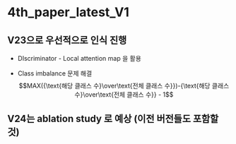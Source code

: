 # 4th_paper_latest_V1

## V23으로 우선적으로 인식 진행
* DIscriminator - Local attention map 을 활용

* Class imbalance 문제 해결
$$MAX({\text{해당 클래스 수}\over\text{전체 클래스 수}})-{\text{해당 클래스 수}\over\text{전체 클래스 수}} - 1$$

## V24는 ablation study 로 예상 (이전 버전들도 포함할 것)
